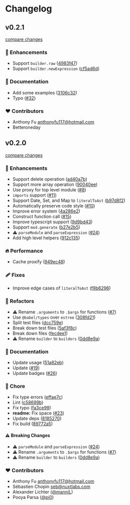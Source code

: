 # Changelog


## v0.2.1

[compare changes](https://github.com/unjs/magicast/compare/v0.2.0...v0.2.1)


### 🚀 Enhancements

  - Support `builder.raw` ([4983f47](https://github.com/unjs/magicast/commit/4983f47))
  - Support `builder.newExpression` ([cf5ad6d](https://github.com/unjs/magicast/commit/cf5ad6d))

### 📖 Documentation

  - Add some examples ([3106c32](https://github.com/unjs/magicast/commit/3106c32))
  - Typo ([#32](https://github.com/unjs/magicast/pull/32))

### ❤️  Contributors

- Anthony Fu <anthonyfu117@hotmail.com>
- Betteroneday

## v0.2.0

[compare changes](https://github.com/unjs/magicast/compare/v0.1.1...v0.2.0)


### 🚀 Enhancements

  - Support delete operation ([ad40a7b](https://github.com/unjs/magicast/commit/ad40a7b))
  - Support more array operation ([90040ee](https://github.com/unjs/magicast/commit/90040ee))
  - Use proxy for top level module ([#8](https://github.com/unjs/magicast/pull/8))
  - `imports` support ([#11](https://github.com/unjs/magicast/pull/11))
  - Support Date, Set, and Map to `literalToAst` ([b97d8f2](https://github.com/unjs/magicast/commit/b97d8f2))
  - Automatically preserve code style ([#10](https://github.com/unjs/magicast/pull/10))
  - Improve error system ([4a286e2](https://github.com/unjs/magicast/commit/4a286e2))
  - Construct function call ([#15](https://github.com/unjs/magicast/pull/15))
  - Improve typescript support ([9d9bd43](https://github.com/unjs/magicast/commit/9d9bd43))
  - Support `mod.generate` ([b27e2b5](https://github.com/unjs/magicast/commit/b27e2b5))
  - ⚠️  `parseModule` and `parseExpression` ([#24](https://github.com/unjs/magicast/pull/24))
  - Add high level helpers ([912c135](https://github.com/unjs/magicast/commit/912c135))

### 🔥 Performance

  - Cache proxify ([949ec48](https://github.com/unjs/magicast/commit/949ec48))

### 🩹 Fixes

  - Improve edge cases of `literalToAst` ([f9b6296](https://github.com/unjs/magicast/commit/f9b6296))

### 💅 Refactors

  - ⚠️  Rename `.arguments` to `.$args` for functions ([#7](https://github.com/unjs/magicast/pull/7))
  - Use `@babel/types` over `estree` ([308fd21](https://github.com/unjs/magicast/commit/308fd21))
  - Split test files ([dcc759e](https://github.com/unjs/magicast/commit/dcc759e))
  - Break down test files ([5af3f8c](https://github.com/unjs/magicast/commit/5af3f8c))
  - Break down files ([fecdee1](https://github.com/unjs/magicast/commit/fecdee1))
  - ⚠️  Rename `builder` to `builders` ([0dd8e9a](https://github.com/unjs/magicast/commit/0dd8e9a))

### 📖 Documentation

  - Update usage ([51a82eb](https://github.com/unjs/magicast/commit/51a82eb))
  - Update ([#19](https://github.com/unjs/magicast/pull/19))
  - Update badges ([#26](https://github.com/unjs/magicast/pull/26))

### 🏡 Chore

  - Fix type errors ([effae7c](https://github.com/unjs/magicast/commit/effae7c))
  - Lint ([c58699b](https://github.com/unjs/magicast/commit/c58699b))
  - Fix typo ([fa3ce99](https://github.com/unjs/magicast/commit/fa3ce99))
  - **readme:** Fix space ([#23](https://github.com/unjs/magicast/pull/23))
  - Update deps ([8185270](https://github.com/unjs/magicast/commit/8185270))
  - Fix build ([89772a5](https://github.com/unjs/magicast/commit/89772a5))

#### ⚠️  Breaking Changes

  - ⚠️  `parseModule` and `parseExpression` ([#24](https://github.com/unjs/magicast/pull/24))
  - ⚠️  Rename `.arguments` to `.$args` for functions ([#7](https://github.com/unjs/magicast/pull/7))
  - ⚠️  Rename `builder` to `builders` ([0dd8e9a](https://github.com/unjs/magicast/commit/0dd8e9a))

### ❤️  Contributors

- Anthony Fu <anthonyfu117@hotmail.com>
- Sébastien Chopin <seb@nuxtlabs.com>
- Alexander Lichter ([@manniL](http://github.com/manniL))
- Pooya Parsa ([@pi0](http://github.com/pi0))

